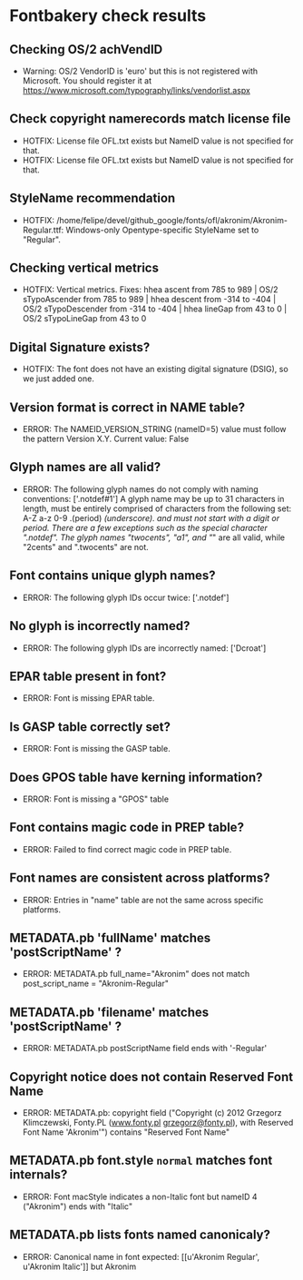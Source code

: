 # Fontbakery check results
## Checking OS/2 achVendID
* Warning: OS/2 VendorID is 'euro' but this is not registered with Microsoft. You should register it at https://www.microsoft.com/typography/links/vendorlist.aspx

## Check copyright namerecords match license file
* HOTFIX: License file OFL.txt exists but NameID value is not specified for that.
* HOTFIX: License file OFL.txt exists but NameID value is not specified for that.

## StyleName recommendation
* HOTFIX: /home/felipe/devel/github_google/fonts/ofl/akronim/Akronim-Regular.ttf: Windows-only Opentype-specific StyleName set to "Regular".

## Checking vertical metrics
* HOTFIX: Vertical metrics. Fixes: hhea ascent from 785 to 989 | OS/2 sTypoAscender from 785 to 989 | hhea descent from -314 to -404 | OS/2 sTypoDescender from -314 to -404 | hhea lineGap from 43 to 0 | OS/2 sTypoLineGap from 43 to 0

## Digital Signature exists?
* HOTFIX: The font does not have an existing digital signature (DSIG), so we just added one.

## Version format is correct in NAME table?
* ERROR: The NAMEID_VERSION_STRING (nameID=5) value must follow the pattern Version X.Y. Current value: False

## Glyph names are all valid?
* ERROR: The following glyph names do not comply with naming conventions: ['.notdef#1'] A glyph name may be up to 31 characters in length, must be entirely comprised of characters from the following set: A-Z a-z 0-9 .(period) _(underscore). and must not start with a digit or period. There are a few exceptions such as the special character ".notdef". The glyph names "twocents", "a1", and "_" are all valid, while "2cents" and ".twocents" are not.

## Font contains unique glyph names?
* ERROR: The following glyph IDs occur twice: ['.notdef']

## No glyph is incorrectly named?
* ERROR: The following glyph IDs are incorrectly named: ['Dcroat']

## EPAR table present in font?
* ERROR: Font is missing EPAR table.

## Is GASP table correctly set?
* ERROR: Font is missing the GASP table.

## Does GPOS table have kerning information?
* ERROR: Font is missing a "GPOS" table

## Font contains magic code in PREP table?
* ERROR: Failed to find correct magic code in PREP table.

## Font names are consistent across platforms?
* ERROR: Entries in "name" table are not the same across specific platforms.

## METADATA.pb 'fullName' matches 'postScriptName' ?
* ERROR: METADATA.pb full_name="Akronim" does not match post_script_name = "Akronim-Regular"

## METADATA.pb 'filename' matches 'postScriptName' ?
* ERROR: METADATA.pb postScriptName field ends with '-Regular'

## Copyright notice does not contain Reserved Font Name
* ERROR: METADATA.pb: copyright field ("Copyright (c) 2012 Grzegorz Klimczewski, Fonty.PL (www.fonty.pl grzegorz@fonty.pl), with Reserved Font Name 'Akronim'") contains "Reserved Font Name"

## METADATA.pb font.style `normal` matches font internals?
* ERROR: Font macStyle indicates a non-Italic font but nameID 4 ("Akronim") ends with "Italic"

## METADATA.pb lists fonts named canonicaly?
* ERROR: Canonical name in font expected: [[u'Akronim Regular', u'Akronim Italic']] but Akronim

